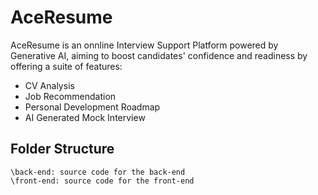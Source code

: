 # AceResume

AceResume is an onnline Interview Support Platform powered by Generative AI, aiming to boost candidates' confidence and readiness by offering a suite of features:
- CV Analysis
- Job Recommendation
- Personal Development Roadmap
- AI Generated Mock Interview

## Folder Structure

```
\back-end: source code for the back-end
\front-end: source code for the front-end
```
